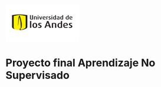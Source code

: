 <div align="left">
  <img src="pics/logo-uniandes.png" alt="Logo de Uniandes" width="200" height="100">
  <h1>Proyecto final Aprendizaje No Supervisado</h1>
</div>
